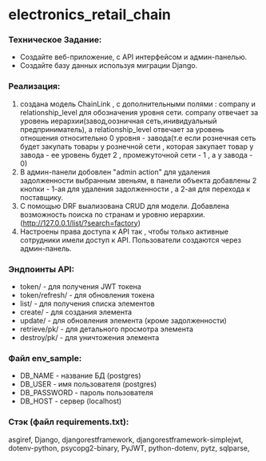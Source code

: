# electronics_retail_chain

### Техническое Задание:
* Создайте веб-приложение, с API интерфейсом и админ-панелью.
* Создайте базу данных используя миграции Django.

### Реализация:
1. создана модель ChainLink , с дополнительными полями : company и relationship_level для обозначения уровня сети.
company отвечает за уровень иерархии(завод,оозничная сеть,инивидуальный предприниматель), а relationship_level
отвечает за уровень отношения относительно 0 уровня - завода(т.е если рознечная сеть будет закупать товары у рознечной сети , которая закупает товар
у завода - ее уровень будет 2 , промежуточной сети - 1 , а у завода - 0)
2. В админ-панели добовлен "admin action" для удаления задолженности выбранным звеньям,
в панели объекта добавлены 2 кнопки - 1-ая для удаления задолженности , а 2-ая для перехода к 
поставщику.
3. С помощью DRF выализована CRUD для модели. Добавлена возможность поиска по странам и уровню иерархии.
   (http://127.0.0.1/list/?search=factory)
4. Настроены права доступа к API так , чтобы только активные сотрудники имели доступ к API.
Пользователи создаются через админ-панель.

### Эндпоинты API:
- token/ - для получения JWT токена
- token/refresh/ - для обновления токена 
- list/ - для получения списка элементов
- create/ - для создания элемента
- update/ - для обновления элемента (кроме задолженности)
- retrieve/pk/ - для детального просмотра элемента
- destroy/pk/ - для уничтожения элемента

### Файл env_sample:
* DB_NAME - название БД (postgres)
* DB_USER - имя пользователя (postgres)
* DB_PASSWORD - пароль пользователя
* DB_HOST - сервер (localhost)

### Стэк (файл requirements.txt):
asgiref,
Django,
djangorestframework,
djangorestframework-simplejwt,
dotenv-python,
psycopg2-binary,
PyJWT,
python-dotenv,
pytz,
sqlparse,

